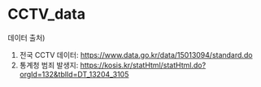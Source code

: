 # CCTV_data

데이터 출처)
1. 전국 CCTV 데이터: https://www.data.go.kr/data/15013094/standard.do
2. 통계청 범죄 발생지: https://kosis.kr/statHtml/statHtml.do?orgId=132&tblId=DT_13204_3105
